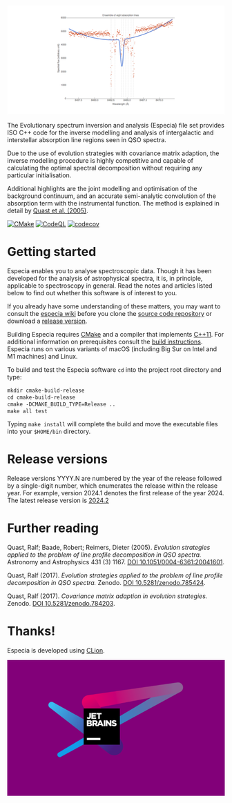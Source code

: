 [![Graphical abstract](assets/img/fit.gif "Evolution strategies applied to the problem of line profile decomposition in QSO spectra")](https://doi.org/10.5281/zenodo.785424)

The Evolutionary spectrum inversion and analysis (Especia) file set provides ISO C++ code for the inverse modelling and
analysis of intergalactic and interstellar absorption line regions seen in QSO spectra.

Due to the use of evolution strategies with covariance matrix adaption, the inverse modelling procedure is highly
competitive and capable of calculating the optimal spectral decomposition without requiring any particular
initialisation.

Additional highlights are the joint modelling and optimisation of the background continuum, and an accurate
semi-analytic convolution of the absorption term with the instrumental function. The method is explained in detail by
[Quast et al. (2005)](http://dx.doi.org/10.1051/0004-6361:20041601).

[![CMake](https://github.com/octoflar/especia/actions/workflows/cmake.yml/badge.svg)](https://github.com/octoflar/especia/actions/workflows/cmake.yml)
[![CodeQL](https://github.com/octoflar/especia/actions/workflows/codeql.yml/badge.svg)](https://github.com/octoflar/especia/actions/workflows/codeql.yml)
[![codecov](https://codecov.io/gh/octoflar/especia/graph/badge.svg?token=KDHIB58MBZ)](https://codecov.io/gh/octoflar/especia)

# Getting started

Especia enables you to analyse spectroscopic data. Though it has been developed for the analysis of astrophysical
spectra, it is, in principle, applicable to spectroscopy in general. Read the notes and articles listed below to find
out whether this software is of interest to you.

If you already have some understanding of these matters, you may want to consult the
[especia wiki](https://github.com/octoflar/especia/wiki)
before you clone the [source code repository](https://github.com/octoflar/especia)
or download a [release version](https://github.com/octoflar/especia/releases).

Building Especia requires [CMake](https://cmake.org) and a compiler that implements
[C++11](https://en.wikipedia.org/wiki/C%2B%2B11). For additional information on
prerequisites consult the [build instructions](https://github.com/octoflar/especia/wiki/Build-instructions).
Especia runs on various variants of macOS (including Big Sur on Intel and M1 machines)
and Linux.

To build and test the Especia software `cd` into the project root directory and type:

    mkdir cmake-build-release
    cd cmake-build-release
    cmake -DCMAKE_BUILD_TYPE=Release ..
    make all test

Typing `make install` will complete the build and move the executable files into your
`$HOME/bin` directory.

# Release versions

Release versions YYYY.N are numbered by the year of the release followed by a single-digit number, which enumerates the
release within the release year. For example, version 2024.1 denotes the first release of the year 2024.
The latest release version is [2024.2](https://github.com/octoflar/especia/releases/tag/2024.2)

# Further reading

Quast, Ralf; Baade, Robert; Reimers, Dieter (2005). *Evolution strategies applied to the problem of line profile
decomposition in QSO spectra.*
Astronomy and Astrophysics 431 (3) 1167. [DOI&nbsp;10.1051/0004-6361:20041601](http://doi.org/10.1051/0004-6361:20041601).

Quast, Ralf (2017). *Evolution strategies applied to the problem of line profile decomposition in QSO spectra.*
Zenodo. [DOI&nbsp;10.5281/zenodo.785424](https://doi.org/10.5281/zenodo.785424).

Quast, Ralf (2017). *Covariance matrix adaption in evolution strategies.*
Zenodo. [DOI&nbsp;10.5281/zenodo.784203](https://doi.org/10.5281/zenodo.784203).

# Thanks!

Especia is developed using [CLion](https://www.jetbrains.com/clion/).

[![Logo](assets/img/jb-logo-mauve.png "JetBrains logo")](https://jb.gg/OpenSource)
